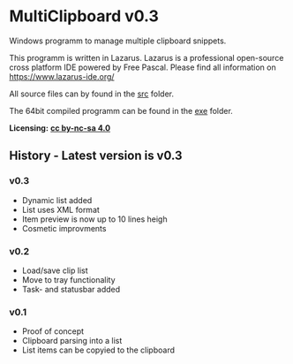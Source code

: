 # MultiClipboard v0.3

Windows programm to manage multiple clipboard snippets.

This programm is written in Lazarus. Lazarus is a professional open-source cross platform IDE powered by Free Pascal. Please find all information on https://www.lazarus-ide.org/

All source files can by found in the [src](https://github.com/Stish/random/tree/master/MultiClipboard/src) folder.

The 64bit compiled programm can be found in the [exe](https://github.com/Stish/random/tree/master/MultiClipboard/exe) folder.

**Licensing:** [**cc by-nc-sa 4.0**](https://creativecommons.org/licenses/by-nc-sa/4.0/)

## History - Latest version is v0.3

### v0.3
- Dynamic list added
- List uses XML format
- Item preview is now up to 10 lines heigh
- Cosmetic improvments

### v0.2
- Load/save clip list
- Move to tray functionality
- Task- and statusbar added

### v0.1
- Proof of concept
- Clipboard parsing into a list
- List items can be copyied to the clipboard
